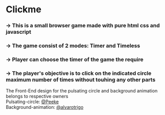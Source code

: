 # Clickme
### -> This is a small browser game made with pure html css and javascript
### -> The game consist of 2 modes: Timer and Timeless
### -> Player can choose the timer of the game the require
### -> The player's objective is to  click on the indicated circle maximum number of times without touhing any other parts





The Front-End design for the pulsating circle and background animation belongs to respective owners \
Pulsating-circle: [@Peeke](https://codepen.io/peeke)  \
Background-animation: [@alvarotrigo](https://codepen.io/alvarotrigo) 


